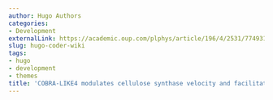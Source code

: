 ```yaml
---
author: Hugo Authors
categories:
- Development
externalLink: https://academic.oup.com/plphys/article/196/4/2531/7749317?login=false
slug: hugo-coder-wiki
tags:
- hugo
- development
- themes
title: 'COBRA-LIKE4 modulates cellulose synthase velocity and facilitates cellulose deposition in the secondary cell wall'
---
```



